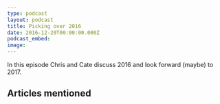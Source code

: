 ```yaml
---
type: podcast
layout: podcast
title: Picking over 2016
date: 2016-12-20T00:00:00.000Z
podcast_embed:
image:
---
```


In this episode Chris and Cate discuss 2016 and look forward (maybe) to 2017.

## Articles mentioned
